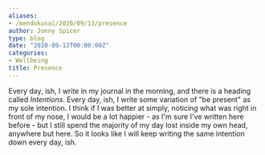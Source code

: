 ```yaml
---
aliases:
- /mendokusai/2020/09/13/presence
author: Jonny Spicer
type: blog
date: "2020-09-13T00:00:00Z"
categories:
- Wellbeing
title: Presence
---
```

Every day, ish, I write in my journal in the morning, and there is a heading called *Intentions*. Every day, ish, I write some variation of "be present" as my sole intention. I think
if I was better at simply, noticing what was right in front of my nose, I would be a lot happier - as I'm sure I've written here before - but I still spend the majority of my day
lost inside my own head, anywhere but here. So it looks like I will keep writing the same intention down every day, ish.
